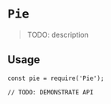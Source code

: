 # `Pie`

> TODO: description

## Usage

```
const pie = require('Pie');

// TODO: DEMONSTRATE API
```
